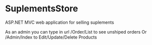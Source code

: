 # SuplementsStore
ASP.NET MVC web application for selling suplements

As an admin you can type in url /Order/List to see unshiped orders
Or /Admin/Index to Edit/Update/Delete Products
